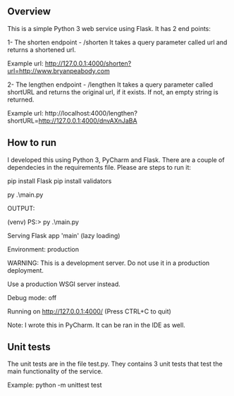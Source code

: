## Overview
This is a simple Python 3 web service using Flask. It has 2 end points:

1- The shorten endpoint - /shorten
It takes a query parameter called url and returns a shortened url.

Example url: http://127.0.0.1:4000/shorten?url=http://www.bryanpeabody.com

2- The lengthen endpoint - /lengthen
It takes a query parameter called shortURL and returns the original url, if it exists. If not, an empty string is returned.

Example url: http://localhost:4000/lengthen?shortURL=http://127.0.0.1:4000/dnvAXnJaBA
 
## How to run
I developed this using Python 3, PyCharm and Flask. There are a couple of dependecies in the requirements file. Please are steps to run it:

pip install Flask
pip install validators

 py .\main.py

OUTPUT:

(venv) PS:> py .\main.py

 Serving Flask app 'main' (lazy loading)

Environment: production

WARNING: This is a development server. Do not use it in a production deployment.

Use a production WSGI server instead.

Debug mode: off

Running on http://127.0.0.1:4000/ (Press CTRL+C to quit)

Note: I wrote this in PyCharm. It can be ran in the IDE as well.

## Unit tests
The unit tests are in the file test.py. They contains 3 unit tests that test the main functionality of the service.

Example: python -m unittest test
